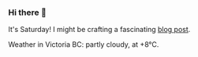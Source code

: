 ### Hi there :wave:

It's Saturday! I might be crafting a fascinating [blog post](https://benjaminwuethrich.dev).

Weather in Victoria BC: partly cloudy, at +8°C.
